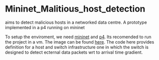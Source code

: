 # Mininet_Malitious_host_detection
aims to detect malicious hosts in a networked data centre. A prototype implemented in a p4 running on mininet

To setup the enviroment, we need <a href="https://github.com/mininet/mininet">mininet</a> and <a href="https://github.com/p4lang">p4</a>. Its recomended to run the project in a vm. The image can be found <a href="https://github.com/CS344-Stanford-18/p4-mininet-tutorials/tree/master/P4D2_2018_East/vm">here</a>.
The code here provides definition for a host and switch infrastructure one in which the switch is designed to detect ecternal data packets wrt to arrival time gradient.
